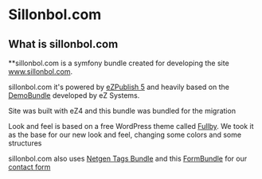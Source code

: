 # Sillonbol.com

## What is sillonbol.com
**sillonbol.com is a symfony bundle created for developing the site www.sillonbol.com.

sillonbol.com it's powered by [eZPublish 5](http://www.ez.no) and heavily based
on the [DemoBundle](https://github.com/ezsystems/DemoBundle) developed by eZ Systems.

Site was built with eZ4 and this bundle was bundled for the migration

Look and feel is based on a free WordPress theme called [Fullby](http://www.marchettidesign.net/fullby/).
We took it as the base for our new look and feel, changing some colors and some structures

sillonbol.com also uses [Netgen Tags Bundle](https://github.com/netgen/TagsBundle) and
this [FormBundle](https://github.com/genemu/GenemuFormBundle) for our [contact form](http://www.sillonbol.com/contacto)
